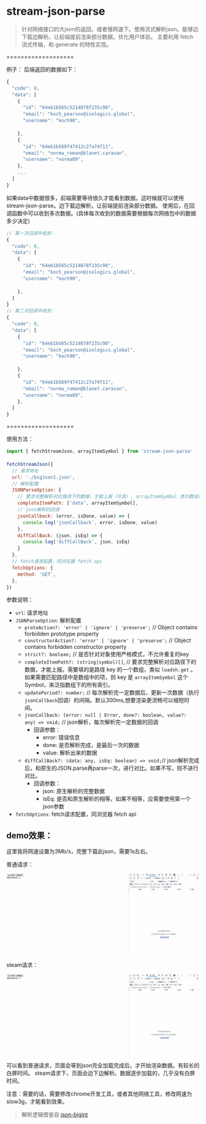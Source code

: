 # stream-json-parse

> 针对网络接口的大json的返回。或者慢网速下。使用流式解析json。能够边下载边解析。让前端提前渲染部分数据。优化用户体验。
> 主要利用 fetch 流式传输，和 generate 的特性实现。


===================

例子：
后端返回的数据如下：

```js
{
  "code": 0,
  "data": [
    {
      "id": "64eb1b565c5214078f235c98",
      "email": "koch_pearson@isologics.global",
      "username": "koch90",

    },
    {
      "id": "64eb1b569f47412c27a74f11",
      "email": "norma_roman@blanet.caravan",
      "username": "norma89",
    },
    ...
  ]
}

```
如果data中数据很多，前端需要等待很久才能看到数据。这时候就可以使用stream-json-parse。边下载边解析。让前端提前渲染部分数据。
使用后，在回调函数中可以收到多次数据。(具体每次收到的数据需要根据每次网络包中的数据多少决定)

```js
// 第一次回调中收到：
{
  "code": 0,
  "data": [
    {
      "id": "64eb1b565c5214078f235c98",
      "email": "koch_pearson@isologics.global",
      "username": "koch90",

    },
  ]
}
// 第二次回调中收到：
{
  "code": 0,
  "data": [
    {
      "id": "64eb1b565c5214078f235c98",
      "email": "koch_pearson@isologics.global",
      "username": "koch90",

    },
    {
      "id": "64eb1b569f47412c27a74f11",
      "email": "norma_roman@blanet.caravan",
      "username": "norma89",
    },
  ]
}
```

===================

使用方法：

```js
import { fetchStreamJson, arrayItemSymbol } from 'stream-json-parse'

fetchStreamJson({
  // 请求地址
  url: './bigJson1.json',
  // 解析配置
  JSONParseOption: {
    // 要求完整解析对应路径下的数据，才能上报（可选）, arrayItemSymbol 表示数组项
    completeItemPath: ['data', arrayItemSymbol],
    // json解析的回调
    jsonCallback: (error, isDone, value) => {
      console.log('jsonCallback', error, isDone, value)
    },
    diffCallBack: (json, isEq) => {
      console.log('diffCallBack', json, isEq)
    }
  },
  // fetch请求配置，同浏览器 fetch api
  fetchOptions: {
    method: 'GET',
  },
})

```

参数说明：

- `url`: 请求地址
- `JSONParseOption`: 解析配置
  - `protoAction?: 'error' | 'ignore' | 'preserve';` // Object contains forbidden prototype property
  - `constructorAction?: 'error' | 'ignore' | 'preserve';` // Object contains forbidden constructor property
  - `strict?: boolean;` // 是否针对对象使用严格模式，不允许重复的key
  - `completeItemPath?: (string|symbol)[]`, // 要求完整解析对应路径下的数据，才能上报。需要填的是路径 key 的一个数组，类似 `loadsh.get` 。如果需要匹配路径中是数组中的项，则 key 是 `arrayItemSymbol` 这个 Symbol，来泛指数组下的所有索引。
  - `updatePeriod?: number;` //  每次解析完一定数据后，更新一次数据（执行`jsonCallback`回调）的间隔。默认300ms,想要渲染更流畅可以缩短时间。
  - `jsonCallback: (error: null | Error, done?: boolean, value?: any) => void;` // json解析，每次解析完一定数据的回调
    - 回调参数：
      - error: 错误信息
      - done: 是否解析完成，是最后一次的数据
      - value: 解析出来的数据
  - `diffCallBack?: (data: any, isEq: boolean) => void;`// json解析完成后，和原生的JSON.parse再parse一次，进行对比。如果不写，则不进行对比。
    - 回调参数：
      - json: 原生解析的完整数据
      - isEq: 是否和原生解析的相等，如果不相等，应需要使用第一个json参数
- `fetchOptions`: fetch请求配置，同浏览器 fetch api


## demo效果：

这里我将网速设置为3Mb/s，完整下载此json，需要1s左右。

普通请求：

![普通请求](normalFetch.gif)

steam请求：

![steam请求](steam100Fetch.gif)

可以看到普通请求，页面会等到json完全加载完成后，才开始渲染数据。有较长的白屏时间。
steam请求下，页面会边下边解析。数据逐步加载的，几乎没有白屏时间。

注意：需要的话，需要修改chrome开发工具，或者其他网络工具，修改网速为slow3g，才能看到效果。

> 解析逻辑借鉴自 [json-bigint](https://github.com/sidorares/json-bigint)